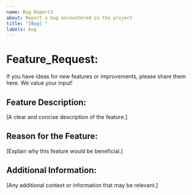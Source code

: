 ```yaml
---
name: Bug Report3
about: Report a bug encountered in the project
title: "[Bug] "
labels: bug
---
```


# Feature_Request:

If you have ideas for new features or improvements, please share them here. We value your input!

## Feature Description:

[A clear and concise description of the feature.]

## Reason for the Feature:

[Explain why this feature would be beneficial.]

## Additional Information:

[Any additional context or information that may be relevant.]
